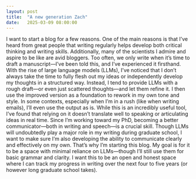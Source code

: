 ```yaml
---
layout: post
title:  "A new generation Zach"
date:   2025-03-09 08:00:00
---
```


I want to start a blog for a few reasons. One of the main reasons is that I’ve heard from great people that writing regularly helps develop both critical thinking and writing skills. Additionally, many of the scientists I admire and aspire to be like are avid bloggers. Too often, we only write when it’s time to draft a manuscript—I’ve been told this, and I’ve experienced it firsthand. With the rise of large language models (LLMs), I’ve noticed that I don’t always take the time to fully flesh out my ideas or independently develop my thoughts in a structured way. Instead, I tend to provide LLMs with a rough draft—or even just scattered thoughts—and let them refine it. I then use the improved version as a foundation to rework in my own tone and style. In some contexts, especially when I’m in a rush (like when writing emails), I’ll even use the output as is. While this is an incredibly useful tool, I’ve found that relying on it doesn’t translate well to speaking or articulating ideas in real time. Since I’m working toward my PhD, becoming a better communicator—both in writing and speech—is a crucial skill. Though LLMs will undoubtedly play a major role in my writing during graduate school, I want to make sure I’m also developing the ability to communicate clearly and effectively on my own. That’s why I’m starting this blog. My goal is for it to be a space with minimal reliance on LLMs—though I’ll still use them for basic grammar and clarity. I want this to be an open and honest space where I can track my progress in writing over the next four to five years (or however long graduate school takes).